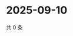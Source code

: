 # 2025-09-10

共 0 条

<!-- BEGIN ZHIHUVIDEO -->
<!-- 最后更新时间 Wed Sep 10 2025 22:10:51 GMT+0800 (China Standard Time) -->

<!-- END ZHIHUVIDEO -->
